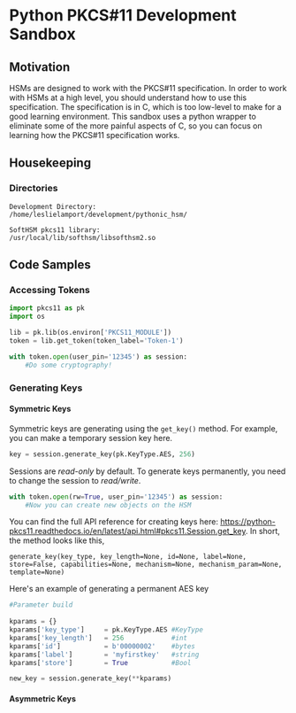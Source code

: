 # Python PKCS#11 Development Sandbox



## Motivation

HSMs are designed to work with the PKCS#11 specification. In order to work with HSMs at a high level, you should understand how to use this specification. The specification is in C, which is too low-level to make for a good learning environment. This sandbox uses a python wrapper to eliminate some of the more painful aspects of C, so you can focus on learning how the PKCS#11 specification works.



## Housekeeping

### Directories

```
Development Directory:
/home/leslielamport/development/pythonic_hsm/

SoftHSM pkcs11 library:
/usr/local/lib/softhsm/libsofthsm2.so
```



## Code Samples

### Accessing Tokens

```python
import pkcs11 as pk
import os

lib = pk.lib(os.environ['PKCS11_MODULE'])
token = lib.get_token(token_label='Token-1')

with token.open(user_pin='12345') as session:
    #Do some cryptography!
```



### Generating Keys

#### Symmetric Keys

Symmetric keys are generating using the `get_key()` method. For example, you can make a temporary session key here.

```python
key = session.generate_key(pk.KeyType.AES, 256)
```



Sessions are *read-only* by default. To generate keys permanently, you need to change the session to *read/write*. 

```python
with token.open(rw=True, user_pin='12345') as session:
	#Now you can create new objects on the HSM
```



You can find the full API reference for creating keys here: https://python-pkcs11.readthedocs.io/en/latest/api.html#pkcs11.Session.get_key. In short, the method looks like this,

```
generate_key(key_type, key_length=None, id=None, label=None, store=False, capabilities=None, mechanism=None, mechanism_param=None, template=None)
```



Here's an example of generating a permanent AES key

```python
#Parameter build
	
kparams = {}
kparams['key_type']     = pk.KeyType.AES #KeyType
kparams['key_length']   = 256            #int
kparams['id']           = b'00000002'    #bytes
kparams['label']        = 'myfirstkey'   #string
kparams['store']        = True           #Bool

new_key = session.generate_key(**kparams)
```



#### Asymmetric Keys